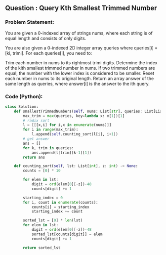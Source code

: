 ## Question : Query Kth Smallest Trimmed Number

### Problem Statement:
You are given a 0-indexed array of strings nums, where each string is of equal length and consists of only digits.

You are also given a 0-indexed 2D integer array queries where queries[i] = [ki, trimi]. For each queries[i], you need to:

Trim each number in nums to its rightmost trimi digits.
Determine the index of the kith smallest trimmed number in nums. If two trimmed numbers are equal, the number with the lower index is considered to be smaller.
Reset each number in nums to its original length.
Return an array answer of the same length as queries, where answer[i] is the answer to the ith query.
### Code (Python):
```python
class Solution:
    def smallestTrimmedNumbers(self, nums: List[str], queries: List[List[int]]) -> List[int]:
        max_trim = max(queries, key=lambda x: x[1])[1]
        # radix sort
        l = [[[x,i] for i,x in enumerate(nums)]]
        for i in range(max_trim):
            l.append(self.counting_sort(l[i], i+1))
        # get answer
        ans = []
        for k, trim in queries:
            ans.append(l[trim][k-1][1])
        return ans

    def counting_sort(self, lst: List[int], z: int) -> None:
        counts = [0] * 10

        for elem in lst:
            digit = ord(elem[0][-z])-48
            counts[digit] += 1

        starting_index = 0
        for i, count in enumerate(counts):
            counts[i] = starting_index
            starting_index += count

        sorted_lst = [0] * len(lst)
        for elem in lst:
            digit = ord(elem[0][-z])-48
            sorted_lst[counts[digit]] = elem
            counts[digit] += 1

        return sorted_lst
